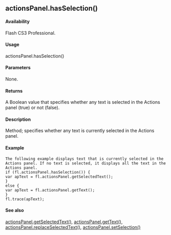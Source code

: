 ## actionsPanel.hasSelection()

#### Availability

Flash CS3 Professional.

#### Usage

actionsPanel.hasSelection()

#### Parameters

None.

#### Returns

A Boolean value that specifies whether any text is selected in the Actions panel (true) or not (false).

#### Description

Method; specifies whether any text is currently selected in the Actions panel.

#### Example

```
The following example displays text that is currently selected in the Actions panel. If no text is selected, it displays all the text in the Actions panel.
if (fl.actionsPanel.hasSelection()) {
var apText = fl.actionsPanel.getSelectedText();
}
else {
var apText = fl.actionsPanel.getText();
}
fl.trace(apText);

```
#### See also

[actionsPanel.getSelectedText()](#_bookmark35), [actionsPanel.getText()](#_bookmark36), [actionsPanel.replaceSelectedText()](#actionsPanel.replaceSelectedText()), [actionsPanel.setSelection()](#_bookmark40)

<span id="actionsPanel.replaceSelectedText()" class="anchor"></span>
